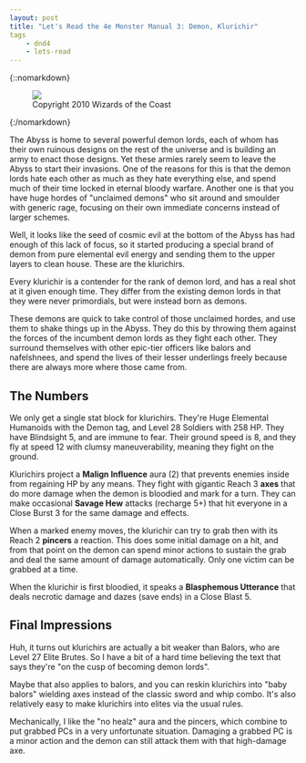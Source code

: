 ```yaml
---
layout: post
title: "Let's Read the 4e Monster Manual 3: Demon, Klurichir"
tags
    - dnd4
    - lets-read
---
```


{::nomarkdown}
<figure class="center">
  <img src="{{ "/assets/wir-mm3-4e-demon-klurichir.png" | absolute_url }}"/>
  <figcaption>
    Copyright 2010 Wizards of the Coast
  </figcaption>
</figure>
{:/nomarkdown}

The Abyss is home to several powerful demon lords, each of whom has their own
ruinous designs on the rest of the universe and is building an army to enact
those designs. Yet these armies rarely seem to leave the Abyss to start their
invasions. One of the reasons for this is that the demon lords hate each other
as much as they hate everything else, and spend much of their time locked in
eternal bloody warfare. Another one is that you have huge hordes of "unclaimed
demons" who sit around and smoulder with generic rage, focusing on their own
immediate concerns instead of larger schemes.

Well, it looks like the seed of cosmic evil at the bottom of the Abyss has had
enough of this lack of focus, so it started producing a special brand of demon
from pure elemental evil energy and sending them to the upper layers to clean
house. These are the klurichirs.

Every klurichir is a contender for the rank of demon lord, and has a real shot
at it given enough time. They differ from the existing demon lords in that they
were never primordials, but were instead born as demons.

These demons are quick to take control of those unclaimed hordes, and use them
to shake things up in the Abyss. They do this by throwing them against the
forces of the incumbent demon lords as they fight each other. They surround
themselves with other epic-tier officers like balors and nafelshnees, and spend
the lives of their lesser underlings freely because there are always more where
those came from.

## The Numbers

We only get a single stat block for klurichirs. They're Huge Elemental Humanoids
with the Demon tag, and Level 28 Soldiers with 258 HP. They have Blindsight 5,
and are immune to fear. Their ground speed is 8, and they fly at speed 12 with
clumsy maneuverability, meaning they fight on the ground.

Klurichirs project a **Malign Influence** aura (2) that prevents enemies inside
from regaining HP by any means. They fight with gigantic Reach 3 **axes** that
do more damage when the demon is bloodied and mark for a turn. They can make
occasional **Savage Hew** attacks (recharge 5+) that hit everyone in a Close
Burst 3 for the same damage and effects.

When a marked enemy moves, the klurichir can try to grab then with its Reach 2
**pincers** a reaction. This does some initial damage on a hit, and from that
point on the demon can spend minor actions to sustain the grab and deal the same
amount of damage automatically. Only one victim can be grabbed at a time.

When the klurichir is first bloodied, it speaks a **Blasphemous Utterance** that
deals necrotic damage and dazes (save ends) in a Close Blast 5.

## Final Impressions

Huh, it turns out klurichirs are actually a bit weaker than Balors, who are
Level 27 Elite Brutes. So I have a bit of a hard time believing the text that
says they're "on the cusp of becoming demon lords".

Maybe that also applies to balors, and you can reskin klurichirs into "baby
balors" wielding axes instead of the classic sword and whip combo. It's also
relatively easy to make klurichirs into elites via the usual rules.

Mechanically, I like the "no healz" aura and the pincers, which combine to put
grabbed PCs in a very unfortunate situation. Damaging a grabbed PC is a minor
action and the demon can still attack them with that high-damage axe.
